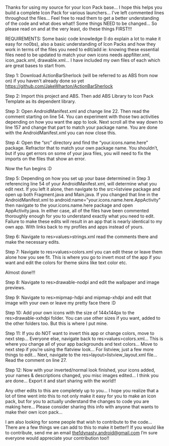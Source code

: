 Thanks for using my source for your Icon Pack base... I hope this helps you build a complete Icon Pack for various 
launchers... I've left commented lines throughout the files... Feel free to read them to get a better understanding 
of the code and what does what!! Some things NEED to be changed... So please read on and at the very least, do these 
things FIRST!!!

REQUIREMENTS:
Some basic code knowledge (I do explain a lot to make it easy for no0bs), also a basic understanding of Icon Packs 
and how they work in terms of the files you need to edit/add ie: knowing these essential files need to be updated to 
match your own icons needs appfilter.xml, icon_pack.xml, drawable.xml... I have included my own files of each which 
are great bases to start from.

Step 1:
Download ActionBarSherlock (will be referred to as ABS from now on) if you haven't already done so yet 
https://github.com/JakeWharton/ActionBarSherlock

Step 2:
Import this project and ABS. Then add ABS Library to Icon Pack Template as its dependent library.

Step 3:
Open AndroidManifest.xml and change line 22. Then read the comment starting on line 54. You can experiment with those 
two activities depending on how you want the app to look. Next scroll all the way down to line 157 and change that 
part to match your package name. You are done with the AndroidManifest.xml you can now close this.

Step 4:
Open the “src” directory and find the “your.icons.name.here” package. Refractor that to match your own package name. 
You shouldn’t, but if you get errors on some of your java files, you will need to fix the imports on the files that 
show an error.

Now the fun begins :D

Step 5:
Depending on how you set up your base determined in Step 3 referencing line 54 of your AndroidManifest.xml, will 
determine what you edit next. If you left it alone, then navigate to the src>listview package and open up both 
Fragment.java and Main.java. If you changed that line in the AndroidManifest.xml to 
android:name="your.icons.name.here.AppActivity" then navigate to the your.icons.name.here package and open 
AppActivity.java. In either case, all of the files have been commented thoroughly enough for you to understand 
exactly what you need to edit. Failure to make these edits will result in an app that is nearly identical to my own app. With links back to my profiles and apps instead of yours.

Step 6:
Navigate to res>values>strings.xml read the comments there and make the necessary edits.

Step 7:
Navigate to res>values>colors.xml you can edit these or leave them alone how you see fit. This is where you go to 
invert most of the app if you want and edit the colors for theme skins like text color etc.

Almost done!!!

Step 8:
Navigate to res>drawable-nodpi and edit the wallpaper and image previews.

Step 9:
Navigate to res>mipmap-hdpi and mipmap-xhdpi and edit that image with your own or leave my pretty face there :D

Step 10:
Add your own icons with the size of 144x144px to the res>drawable-xxhdpi folder. You can use other sizes if you want, 
added to the other folders too. But this is where I put mine.

Step 11:
If you do NOT want to invert this app or change colors, move to next step... Everyone else, navigate back to 
res>values>colors.xml... This is where you change all of your app backgrounds and text colors... Move to next step 
if you’re using the flatview look... For listview, just a few more things to edit... Next, navigate to the 
res>layout>listview_layout.xml file... Read the comment on line 27.

Step 12:
Now with your inverted/normal look finished, your icons added, your names & descriptions changed, you misc images 
edited... I think you are done... Export it and start sharing with the world!!


Any other edits to this are completely up to you... I hope you realize that a lot of time went into this to not only 
make it easy for you to make an icon pack, but for you to actually understand the changes to code you are making 
here... Please consider sharing this info with anyone that wants to make their own icon pack...


I am also looking for some people that wish to contribute to the code... There are a few things we can add to this 
to make it better!! If you would like to contribute, send me an email the1dynasty.android@gmail.com I’m sure everyone 
would appreciate your contribution too!!
